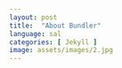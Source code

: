 ```yaml
---
layout: post
title:  "About Bundler"
language: sal
categories: [ Jekyll ]
image: assets/images/2.jpg
---
```


